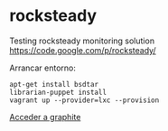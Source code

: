 rocksteady
==========

Testing rocksteady monitoring solution
https://code.google.com/p/rocksteady/

Arrancar entorno:
```
apt-get install bsdtar
librarian-puppet install
vagrant up --provider=lxc --provision
```
[Acceder a graphite](http://localhost:8080)
